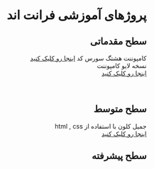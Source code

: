 <div dir="auto">
<h1>پروژهای آموزشی فرانت اند </h1>
<h2>سطح مقدماتی</h2>

<p>
کامپوننت هشتگ  سورس کد 
<a href="https://github.com/mehdigudy/hashtagComponent"> اینجا رو کلیک کنید </a>
<br>
نسخه لایو کامپوننت
<br>
<a href="https://mehdigudy.github.io/hashtagComponent"/> اینجا رو کلیک کنید </a>
</p>

<br>
<h2>سطح متوسط</h2>

<p>
جمیل کلون با استفاده از html , css 
<br>
<a href="https://github.com/mehdigudy/gmailClone"> اینجا رو کلیک کنید </a>
<br>
</p>
<h2>سطح پیشرفته</h2>
<br>

</div>
